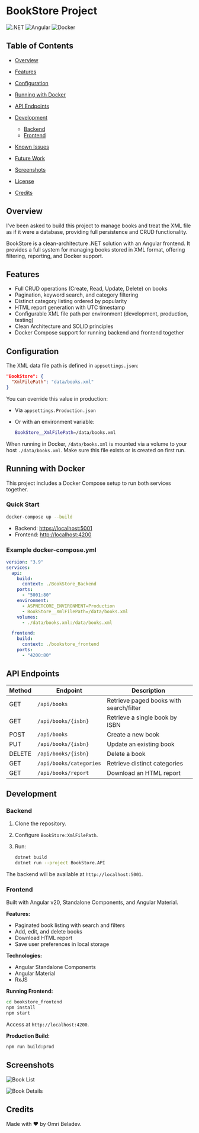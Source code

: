 # BookStore Project

![.NET](https://img.shields.io/badge/.NET-8.0-blue)
![Angular](https://img.shields.io/badge/Angular-v20-red)
![Docker](https://img.shields.io/badge/docker-ready-blue)

## Table of Contents

* [Overview](#overview)
* [Features](#features)
* [Configuration](#configuration)
* [Running with Docker](#running-with-docker)
* [API Endpoints](#api-endpoints)
* [Development](#development)

  * [Backend](#backend)
  * [Frontend](#frontend)
* [Known Issues](#known-issues)
* [Future Work](#future-work)
* [Screenshots](#screenshots)
* [License](#license)
* [Credits](#credits)

## Overview
I've been asked to build this project to manage books and treat the XML file as if it were a database, providing full persistence and CRUD functionality.

BookStore is a clean-architecture .NET solution with an Angular frontend. It provides a full system for managing books stored in XML format, offering filtering, reporting, and Docker support.

## Features

* Full CRUD operations (Create, Read, Update, Delete) on books
* Pagination, keyword search, and category filtering
* Distinct category listing ordered by popularity
* HTML report generation with UTC timestamp
* Configurable XML file path per environment (development, production, testing)
* Clean Architecture and SOLID principles
* Docker Compose support for running backend and frontend together

## Configuration

The XML data file path is defined in `appsettings.json`:

```json
"BookStore": {
  "XmlFilePath": "data/books.xml"
}
```

You can override this value in production:

* Via `appsettings.Production.json`
* Or with an environment variable:

  ```bash
  BookStore__XmlFilePath=/data/books.xml
  ```

When running in Docker, `/data/books.xml` is mounted via a volume to your host `./data/books.xml`. Make sure this file exists or is created on first run.

## Running with Docker

This project includes a Docker Compose setup to run both services together.

### Quick Start

```bash
docker-compose up --build
```

* Backend: [https://localhost:5001](https://localhost:5001)
* Frontend: [http://localhost:4200](http://localhost:4200)

### Example docker-compose.yml

```yaml
version: "3.9"
services:
  api:
    build:
      context: ./BookStore_Backend
    ports:
      - "5001:80"
    environment:
      - ASPNETCORE_ENVIRONMENT=Production
      - BookStore__XmlFilePath=/data/books.xml
    volumes:
      - ./data/books.xml:/data/books.xml

  frontend:
    build:
      context: ./bookstore_frontend
    ports:
      - "4200:80"
```

## API Endpoints

| Method | Endpoint                | Description                             |
| ------ | ----------------------- | --------------------------------------- |
| GET    | `/api/books`            | Retrieve paged books with search/filter |
| GET    | `/api/books/{isbn}`     | Retrieve a single book by ISBN          |
| POST   | `/api/books`            | Create a new book                       |
| PUT    | `/api/books/{isbn}`     | Update an existing book                 |
| DELETE | `/api/books/{isbn}`     | Delete a book                           |
| GET    | `/api/books/categories` | Retrieve distinct categories            |
| GET    | `/api/books/report`     | Download an HTML report                 |

## Development

### Backend

1. Clone the repository.
2. Configure `BookStore:XmlFilePath`.
3. Run:

   ```bash
   dotnet build
   dotnet run --project BookStore.API
   ```

The backend will be available at `http://localhost:5001`.

### Frontend

Built with Angular v20, Standalone Components, and Angular Material.

**Features:**

* Paginated book listing with search and filters
* Add, edit, and delete books
* Download HTML report
* Save user preferences in local storage

**Technologies:**

* Angular Standalone Components
* Angular Material
* RxJS

**Running Frontend:**

```bash
cd bookstore_frontend
npm install
npm start
```

Access at `http://localhost:4200`.

**Production Build:**

```bash
npm run build:prod
```

## Screenshots

![Book List](docs/screenshot-list.png)

![Book Details](docs/screenshot-details.png)


## Credits

Made with ❤️ by Omri Beladev.
